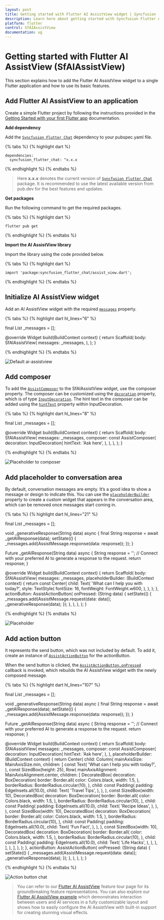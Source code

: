 ```yaml
---
layout: post
title: Getting started with Flutter AI AssistView widget | Syncfusion
description: Learn here about getting started with Syncfusion Flutter AI AssistView (SfAIAssistView) widget, its elements, and more.
platform: flutter
control: SfAIAssistView
documentation: ug
---
```


# Getting started with Flutter AI AssistView (SfAIAssistView)

This section explains how to add the Flutter AI AssistView widget to a single Flutter application and how to use its basic features.

## Add Flutter AI AssistView to an application

Create a simple Flutter project by following the instructions provided in the [Getting Started with your first Flutter app](https://docs.flutter.dev/get-started/test-drive#choose-your-ide) documentation.

**Add dependency**

Add the [`Syncfusion Flutter Chat`](https://pub.dev/packages/syncfusion_flutter_chat/versions) dependency to your pubspec.yaml file.

{% tabs %}
{% highlight dart %}

    dependencies:
      syncfusion_flutter_chat: ^x.x.x

{% endhighlight %}
{% endtabs %}

>Here **x.x.x** denotes the current version of [`Syncfusion Flutter Chat`](https://pub.dev/packages/syncfusion_flutter_chat/versions) package. It is recommended to use the latest available version from pub.dev for the best features and updates.

**Get packages** 

Run the following command to get the required packages.

{% tabs %}
{% highlight dart %}

    flutter pub get

{% endhighlight %}
{% endtabs %}

**Import the AI AssistView library**

Import the library using the code provided below.

{% tabs %}
{% highlight dart %}

    import 'package:syncfusion_flutter_chat/assist_view.dart';

{% endhighlight %}
{% endtabs %}

## Initialize AI AssistView widget

Add an AI AssistView widget with the required [`messages`](https://pub.dev/documentation/syncfusion_flutter_chat/latest/assist_view/SfAIAssistView/messages.html) property. 

{% tabs %}
{% highlight dart hl_lines="6" %}

  final List<AssistMessage> _messages = <AssistMessage>[];

  @override
  Widget build(BuildContext context) {
    return Scaffold(
      body: SfAIAssistView(
        messages: _messages,
      ),
    );
  }
	
{% endhighlight %}
{% endtabs %}

![Default ai-assistview](images/getting-started/initialize-ai-assistview.png)

## Add composer

To add the [`AssistComposer`](https://pub.dev/documentation/syncfusion_flutter_chat/latest/assist_view/AssistComposer-class.html) to the SfAIAssistView widget, use the composer property. The composer can be customized using the [`decoration`](https://pub.dev/documentation/syncfusion_flutter_chat/latest/chat/ChatComposer/decoration.html) property, which is of type [`InputDecoration`](https://api.flutter.dev/flutter/material/InputDecoration-class.html). The hint text in the composer can be added using the [`hintText`](https://api.flutter.dev/flutter/material/InputDecoration/hintText.html) property within InputDecoration.

{% tabs %}
{% highlight dart hl_lines="8" %}

  final List<AssistMessage> _messages = <AssistMessage>[];

  @override
  Widget build(BuildContext context) {
    return Scaffold(
      body: SfAIAssistView(
        messages: _messages,
        composer: const AssistComposer(
          decoration: InputDecoration(
            hintText: 'Ask here',
          ),
        ),
      ),
    );
  }
	
{% endhighlight %}
{% endtabs %}

![Placeholder to composer](images/getting-started/add-placeholder-to-composer.png)

## Add placeholder to conversation area

By default, conversation messages are empty. It’s a good idea to show a message or design to indicate this. You can use the [`placeholderBuilder`](https://pub.dev/documentation/syncfusion_flutter_chat/latest/assist_view/SfAIAssistView/placeholderBuilder.html) property to create a custom widget that appears in the conversation area, which can be removed once messages start coming in.

{% tabs %}
{% highlight dart hl_lines="21" %}

  final List<AssistMessage> _messages = <AssistMessage>[];

  void _generativeResponse(String data) async {
    final String response = await _getAIResponse(data);
    setState(() {
      _messages.add(AssistMessage.response(data: response));
    });
  }

  Future<String> _getAIResponse(String data) async {
    String response = '';
    // Connect with your preferred AI to generate a response to the request.
    return response;
  }

  @override
  Widget build(BuildContext context) {
    return Scaffold(
      body: SfAIAssistView(
        messages: _messages,
        placeholderBuilder: (BuildContext context) {
          return const Center(
            child: Text(
              'What can I help you with today?',
              style: TextStyle(
                fontSize: 16,
                fontWeight: FontWeight.w600,
              ),
            ),
          );
        },
        actionButton: AssistActionButton(
          onPressed: (String data) {
            setState(() {
              _messages.add(AssistMessage.request(data: data));
              _generativeResponse(data);
            });
          },
        ),
      ),
    );
  }
	
{% endhighlight %}
{% endtabs %}

![Placeholder](images/getting-started/add-placeholder-to-conversationarea.png)

## Add action button

It represents the send button, which was not included by default. To add it, create an instance of [`AssistActionButton`](https://pub.dev/documentation/syncfusion_flutter_chat/latest/assist_view/AssistActionButton-class.html) for the actionButton.

When the send button is clicked, the [`AssistActionButton.onPressed`](https://pub.dev/documentation/syncfusion_flutter_chat/latest/assist_view/AssistActionButton/onPressed.html) callback is invoked, which rebuilds the AI AssistView widget with the newly composed message.

{% tabs %}
{% highlight dart hl_lines="107" %}

  final List<AssistMessage> _messages = <AssistMessage>[];

  void _generativeResponse(String data) async {
    final String response = await _getAIResponse(data);
    setState(() {
      _messages.add(AssistMessage.response(data: response));
    });
  }

  Future<String> _getAIResponse(String data) async {
    String response = '';
    // Connect with your preferred AI to generate a response to the request.
    return response;
  }

  @override
  Widget build(BuildContext context) {
    return Scaffold(
      body: SfAIAssistView(
        messages: _messages,
        composer: const AssistComposer(
          decoration: InputDecoration(
            hintText: 'Ask here',
          ),
        ),
        placeholderBuilder: (BuildContext context) {
          return Center(
            child: Column(
              mainAxisSize: MainAxisSize.min,
              children: [
                const Text(
                  'What can I help you with today?',
                ),
                const SizedBox(height: 25),
                Row(
                  mainAxisAlignment: MainAxisAlignment.center,
                  children: [
                    DecoratedBox(
                      decoration: BoxDecoration(
                        border: Border.all(
                          color: Colors.black,
                          width: 1.5,
                        ),
                        borderRadius: BorderRadius.circular(10),
                      ),
                      child: const Padding(
                        padding: EdgeInsets.all(10.0),
                        child: Text(
                          'Travel Tips',
                        ),
                      ),
                    ),
                    const SizedBox(width: 10),
                    DecoratedBox(
                      decoration: BoxDecoration(
                        border: Border.all(
                          color: Colors.black,
                          width: 1.5,
                        ),
                        borderRadius: BorderRadius.circular(10),
                      ),
                      child: const Padding(
                        padding: EdgeInsets.all(10.0),
                        child: Text(
                          'Recipe Ideas',
                        ),
                      ),
                    ),
                    const SizedBox(width: 10),
                    DecoratedBox(
                      decoration: BoxDecoration(
                        border: Border.all(
                          color: Colors.black,
                          width: 1.5,
                        ),
                        borderRadius: BorderRadius.circular(10),
                      ),
                      child: const Padding(
                        padding: EdgeInsets.all(10.0),
                        child: Text(
                          'Fun Fact',
                        ),
                      ),
                    ),
                    const SizedBox(width: 10),
                    DecoratedBox(
                      decoration: BoxDecoration(
                        border: Border.all(
                          color: Colors.black,
                          width: 1.5,
                        ),
                        borderRadius: BorderRadius.circular(10),
                      ),
                      child: const Padding(
                        padding: EdgeInsets.all(10.0),
                        child: Text(
                          'Life Hacks',
                        ),
                      ),
                    ),
                  ],
                ),
              ],
            ),
          );
        },
        actionButton: AssistActionButton(
          onPressed: (String data) {
            setState(() {
              _messages.add(AssistMessage.request(data: data));
              _generativeResponse(data);
            });
          },
        ),
      ),
    );
  }
	
{% endhighlight %}
{% endtabs %}

![Action button chat](images/getting-started/add-actionbutton-to-ai-assistview.gif)

>You can refer to our [Flutter AI AssistView](https://www.syncfusion.com/flutter-widgets/flutter-aiassistview) feature tour page for its groundbreaking feature representations. You can also explore our [Flutter AI AssistView example](https://flutter.syncfusion.com/#/ai-assist-view/getting-started) which demonstrates interaction between users and AI services in a fully customizable layout and shows how to easily configure the AI AssistView with built-in support for creating stunning visual effects.